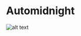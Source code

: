 Automidnight
=====


![alt text](http://ecx.images-amazon.com/images/I/515oQdDHwmL.jpg "Automatic midnight")


